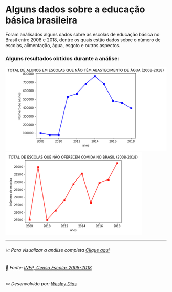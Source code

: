 # Alguns dados sobre a educação básica brasileira
Foram análisados alguns dados sobre as escolas de educação básica no Brasil entre 2008 e 2018, dentre os quais estão dados sobre o    número de escolas, alimentação, água, esgoto e outros aspectos.

### Alguns resultados obtidos durante a análise:
![grafico_agua](https://raw.githubusercontent.com/WeDias/DadosEduBasica2008-2018/master/2008_2018/Ignorar/grafico_agua.png)
![grafico_comida](https://raw.githubusercontent.com/WeDias/DadosEduBasica2008-2018/master/2008_2018/Ignorar/Semcomida.png)

---
###### 📈 Para visualizar a análise completa [*Clique aqui*](https://github.com/WeDias/DadosEduBasica2008-2018/blob/master/2008_2018/Analise.ipynb)
###### 📃 Fonte: [*INEP, Censo Escolar 2008-2018*](http://portal.inep.gov.br/microdados)
###### ✏️ Desenvolvido por: [*Wesley Dias*](https://github.com/WeDias)
